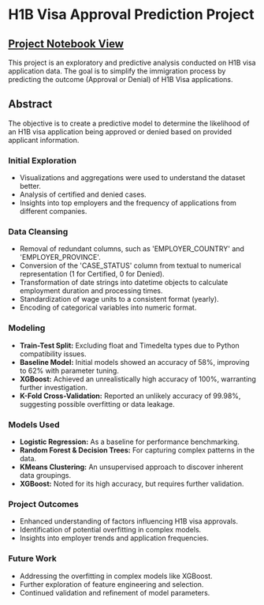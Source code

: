 # H1B Visa Approval Prediction Project

## [Project Notebook View](https://nbviewer.jupyter.org/github/amitbhsingh/H1B_VISA/blob/master/h1.ipynb)
This project is an exploratory and predictive analysis conducted on H1B visa application data. The goal is to simplify the immigration process by predicting the outcome (Approval or Denial) of H1B Visa applications.

## Abstract
The objective is to create a predictive model to determine the likelihood of an H1B visa application being approved or denied based on provided applicant information.

### Initial Exploration
- Visualizations and aggregations were used to understand the dataset better.
- Analysis of certified and denied cases.
- Insights into top employers and the frequency of applications from different companies.

### Data Cleansing
- Removal of redundant columns, such as 'EMPLOYER_COUNTRY' and 'EMPLOYER_PROVINCE'.
- Conversion of the 'CASE_STATUS' column from textual to numerical representation (1 for Certified, 0 for Denied).
- Transformation of date strings into datetime objects to calculate employment duration and processing times.
- Standardization of wage units to a consistent format (yearly).
- Encoding of categorical variables into numeric format.

### Modeling
- **Train-Test Split:** Excluding float and Timedelta types due to Python compatibility issues.
- **Baseline Model:** Initial models showed an accuracy of 58%, improving to 62% with parameter tuning.
- **XGBoost:** Achieved an unrealistically high accuracy of 100%, warranting further investigation.
- **K-Fold Cross-Validation:** Reported an unlikely accuracy of 99.98%, suggesting possible overfitting or data leakage.

### Models Used
- **Logistic Regression:** As a baseline for performance benchmarking.
- **Random Forest & Decision Trees:** For capturing complex patterns in the data.
- **KMeans Clustering:** An unsupervised approach to discover inherent data groupings.
- **XGBoost:** Noted for its high accuracy, but requires further validation.

### Project Outcomes
- Enhanced understanding of factors influencing H1B visa approvals.
- Identification of potential overfitting in complex models.
- Insights into employer trends and application frequencies.

### Future Work
- Addressing the overfitting in complex models like XGBoost.
- Further exploration of feature engineering and selection.
- Continued validation and refinement of model parameters.
